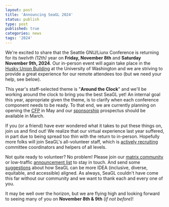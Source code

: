 ```yaml
---
layout: post
title: 'Announcing SeaGL 2024'
status: publish
type: post
published: true
categories: news
tags: '2024'
---
```


We're excited to share that the Seattle GNU/Liunx Conference is returning for its _twelvth (12th)_ year on **Friday, November 8th** and **Saturday November 9th, 2024**.
Our in-person event will again take place in the [Husky Union Building](/maps/2024) at the University of Washington and we are striving to provide a great experience for our remote attendees too (but we need your help, see below).

This year's staff-selected theme is "**Around the Clock**" and we'll be working around the clock to bring you the best SeaGL yet!
An internal goal this year, appropriate given the theme, is to clarify when each conference component needs to be ready.
To that end, we are currently planning on opening the [CFP](/cfp) in May and our [sponsorship](/sponsors/) prospectus should be available in March.

If you (or a friend) have ever wondered what it takes to put these things on, join us and find out!
We realize that our virtual experience last year suffered, in part due to being spread too thin with the return to in-person.
Hopefully more folks will join SeaGL's all-volunteer staff, which is [actively recruiting](/volunteer) committee coordinators and helpers of all levels.

Not quite ready to volunteer? No problem! Please join our [matrix community](/meet) or low-traffic [announcement list](https://groups.google.com/g/seagl_announce) to stay in touch.
And send some [suggestions](/IDEA_suggestions) about how SeaGL can be more IDEA (inclusive, diverse, equitable, and accessible) aligned.
As always, SeaGL couldn't have come this far without our community and we want to thank each and every one of you.

It may be well over the horizon, but we are flying high and looking forward to seeing many of you on **November 8th & 9th** (_if not before_)!
